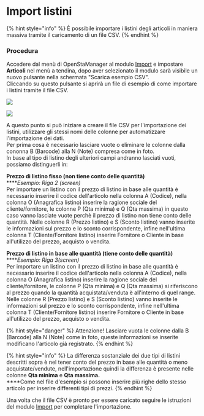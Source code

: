 # Import listini

{% hint style="info" %}
È possibile importare i listini degli articoli in maniera massiva tramite il caricamento di un file CSV.
{% endhint %}

### Procedura

Accedere dal menù di OpenStaManager al modulo [Import](../../strumenti/import.md) e impostare **Articoli** nel menù a tendina, dopo aver selezionato il modulo sarà visibile un nuovo pulsante nella schermata "Scarica esempio CSV".\
Cliccando su questo pulsante si aprirà un file di esempio di come importare i listini tramite il file CSV.

![](https://firebasestorage.googleapis.com/v0/b/gitbook-x-prod.appspot.com/o/spaces%2F-LZJeLg23eVDvrCv74U7-887967055%2Fuploads%2FieWODcsyGAXzKNZYQysF%2Ffile.png?alt=media)

![](https://firebasestorage.googleapis.com/v0/b/gitbook-x-prod.appspot.com/o/spaces%2F-LZJeLg23eVDvrCv74U7-887967055%2Fuploads%2F3FjluxAMT0VUOZdhEqXT%2Ffile.png?alt=media)

A questo punto si può iniziare a creare il file CSV per l'importazione dei listini, utilizzare gli stessi nomi delle colonne per automatizzare l'importazione dei dati.\
Per prima cosa è necessario lasciare vuote o eliminare le colonne dalla cononna B (Barcode) alla N (Note) compresa come in foto.\
In base al tipo di listino degli ulteriori campi andranno lasciati vuoti, possiamo distinguerli in:

**Prezzo di listino fisso (non tiene conto delle quantità)**\
\*\*\*\*_Esempio: Riga 2 (screen)_\
Per importare un listino con il prezzo di listino in base alle quantità è necessario inserire il codice dell'articolo nella colonna A (Codice), nella colonna O (Anagrafica listino) inserire la ragione sociale del cliente/fornitore, le colonne P (Qta minima) e Q (Qta massima) in questo caso vanno lasciate vuote perchè il prezzo di listino non tiene conto delle quantità. Nelle colonne R (Prezzo listino) e S (Sconto listino) vanno inserite le informazioni sul prezzo e lo sconto corrispondente, infine nell'ultima colonna T (Cliente/Fornitore listino) inserire Fornitore o Cliente in base all'utilizzo del prezzo, acquisto o vendita.

**Prezzo di listino in base alle quantità (tiene conto delle quantità)**\
\*\*\*\*_Esempio: Riga 3(screen)_\
Per importare un listino con il prezzo di listino in base alle quantità è necessario inserire il codice dell'articolo nella colonna A (Codice), nella colonna O (Anagrafica listino) inserire la ragione sociale del cliente/fornitore, le colonne P (Qta minima) e Q (Qta massima) si riferiscono al prezzo quando la quantità acquistata/venduta è all'interno di quel range. Nelle colonne R (Prezzo listino) e S (Sconto listino) vanno inserite le informazioni sul prezzo e lo sconto corrispondente, infine nell'ultima colonna T (Cliente/Fornitore listino) inserire Fornitore o Cliente in base all'utilizzo del prezzo, acquisto o vendita.

{% hint style="danger" %}
Attenzione! Lasciare vuota le colonne dalla B (Barcode) alla N (Note) come in foto, queste informazioni se inserite modificano l'articolo già registrato.
{% endhint %}

{% hint style="info" %}
La differenza sostanziale dei due tipi di listini descritti sopra è nel tener conto del prezzo in base alle quantità o meno acquistate/vendute, nell'importazione quindi la differenza è presente nelle colonne **Qta minima** e **Qta massima.**\
\*\*\*\*Come nel file d'esempio si possono inserire più righe dello stesso articolo per inserire differenti tipi di prezzi.
{% endhint %}

Una volta che il file CSV è pronto per essere caricato seguire le istruzioni del modulo [Import](../../strumenti/import.md) per completare l'importazione.
